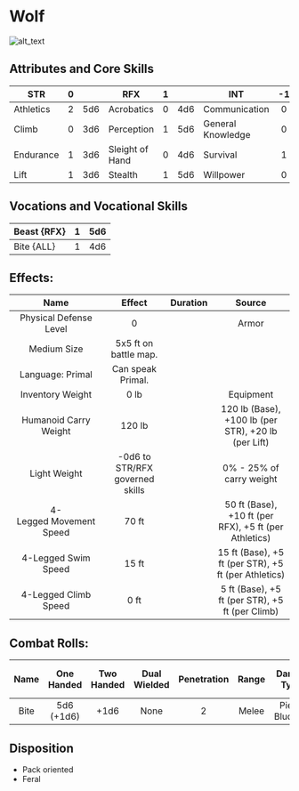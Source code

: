 # Wolf

![alt_text](Wolf.png)

## Attributes and Core Skills

| STR       | 0 |    | RFX             | 1 |    | INT               | -1 |    |
| --------- | :-: | :-: | --------------- | :-: | :-: | ----------------- | :-: | :-: |
| Athletics | 2 | 5d6 | Acrobatics      | 0 | 4d6 | Communication     | 0 | 2d6 |
| Climb     | 0 | 3d6 | Perception      | 1 | 5d6 | General Knowledge | 0 | 2d6 |
| Endurance | 1 | 3d6 | Sleight of Hand | 0 | 4d6 | Survival          | 1 | 3d6 |
| Lift      | 1 | 3d6 | Stealth         | 1 | 5d6 | Willpower         | 0 | 2d6 |

## Vocations and Vocational Skills

| Beast {RFX} | 1 | 5d6 |
| ----------- | :-: | :-: |
| Bite {ALL}  | 1 | 4d6 |

## Effects:

|           Name           |             Effect             | Duration |                        Source                        |
| :----------------------: | :-----------------------------: | :------: | :---------------------------------------------------: |
|  Physical Defense Level  |                0                |          |                         Armor                         |
|       Medium Size       |      5x5 ft on battle map.      |          |                                                      |
|     Language: Primal     |        Can speak Primal.        |          |                                                      |
|     Inventory Weight     |              0 lb              |          |                       Equipment                       |
|  Humanoid Carry Weight  |             120 lb             |          |  120 lb (Base), +100 lb (per STR), +20 lb (per Lift)  |
|       Light Weight       | -0d6 to STR/RFX governed skills |          |               0% - 25% of carry weight               |
| 4-Legged Movement Speed |              70 ft              |          | 50 ft (Base), +10 ft (per RFX), +5 ft (per Athletics) |
|   4-Legged Swim Speed   |              15 ft              |          | 15 ft (Base), +5 ft (per STR), +5 ft (per Athletics) |
|  4-Legged Climb Speed  |              0 ft              |          |    5 ft (Base), +5 ft (per STR), +5 ft (per Climb)    |

## Combat Rolls:

| Name | One<br />Handed | Two<br />Handed | Dual<br />Wielded | Penetration | Range | Damage<br />Types | Engageable<br />Opponents | Area Of<br />Effect | Resource<br />Class |
| :--: | :-------------: | :-------------: | :---------------: | :---------: | :---: | :---------------: | :-----------------------: | :-----------------: | :-----------------: |
| Bite | 5d6<br />(+1d6) |      +1d6      |       None       |      2      | Melee | Pierce, Bludgeon |             2             |                    |                    |

## Disposition

- Pack oriented
- Feral
